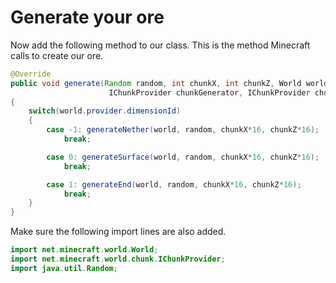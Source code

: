 
# Generate your ore

Now add the following method to our class. This is the method Minecraft calls to create our ore. 

```java
@Override
public void generate(Random random, int chunkX, int chunkZ, World world,
                      IChunkProvider chunkGenerator, IChunkProvider chunkProvider)
{
    switch(world.provider.dimensionId)
    {
        case -1: generateNether(world, random, chunkX*16, chunkZ*16);
            break;

        case 0: generateSurface(world, random, chunkX*16, chunkZ*16);
            break;

        case 1: generateEnd(world, random, chunkX*16, chunkZ*16);
            break;
    }
}
```

Make sure the following import lines are also added.

```java
import net.minecraft.world.World;
import net.minecraft.world.chunk.IChunkProvider;
import java.util.Random;
```